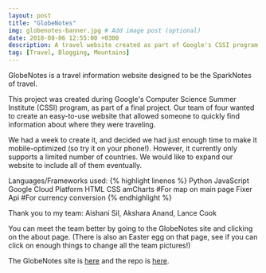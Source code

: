 ```yaml
---
layout: post
title: "GlobeNotes"
img: globenotes-banner.jpg # Add image post (optional)
date: 2018-08-06 12:55:00 +0300
description: A travel website created as part of Google's CSSI program.
tag: [Travel, Blogging, Mountains]
---
```

GlobeNotes is a travel information website designed to be the SparkNotes of travel.

This project was created during Google's Computer Science Summer Institute (CSSI) program, as part of a final project. 
Our team of four wanted to create an easy-to-use website that allowed someone to quickly find information about where they were traveling. 

We had a week to create it, and decided we had just enough time to make it mobile-optimized (so try it on your phone!).
However, it currently only supports a limited number of countries. We would like to expand our website to include all of them eventually.

Languages/Frameworks used:
{% highlight linenos %}
Python
JavaScript
Google Cloud Platform
HTML
CSS
amCharts #For map on main page
Fixer Api #For currency conversion
{% endhighlight %}

Thank you to my team: Aishani Sil, Akshara Anand, Lance Cook

You can meet the team better by going to the GlobeNotes site and clicking on the about page. (There is also an Easter egg on that page, see if you can click on enough things to change all the team pictures!)

The GlobeNotes site is [here][globenotes-site] and the repo is [here][globenotes-repo].

[globenotes-site]: https://globe-notes.appspot.com
[globenotes-repo]: https://github.com/NyW8/